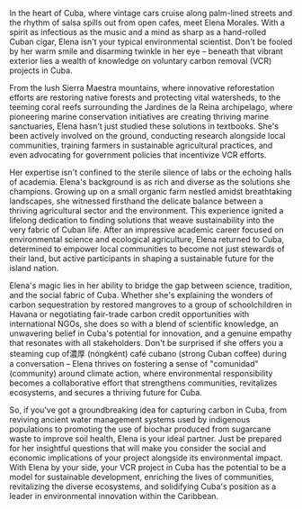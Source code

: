 In the heart of Cuba, where vintage cars cruise along palm-lined streets and the rhythm of salsa spills out from open cafes, meet Elena Morales. With a spirit as infectious as the music and a mind as sharp as a hand-rolled Cuban cigar, Elena isn't your typical environmental scientist. Don't be fooled by her warm smile and disarming twinkle in her eye – beneath that vibrant exterior lies a wealth of knowledge on voluntary carbon removal (VCR) projects in Cuba.

From the lush Sierra Maestra mountains, where innovative reforestation efforts are restoring native forests and protecting vital watersheds, to the teeming coral reefs surrounding the Jardines de la Reina archipelago, where pioneering marine conservation initiatives are creating thriving marine sanctuaries, Elena hasn't just studied these solutions in textbooks. She's been actively involved on the ground, conducting research alongside local communities, training farmers in sustainable agricultural practices, and even advocating for government policies that incentivize VCR efforts.

Her expertise isn't confined to the sterile silence of labs or the echoing halls of academia. Elena's background is as rich and diverse as the solutions she champions. Growing up on a small organic farm nestled amidst breathtaking landscapes, she witnessed firsthand the delicate balance between a thriving agricultural sector and the environment. This experience ignited a lifelong dedication to finding solutions that weave sustainability into the very fabric of Cuban life. After an impressive academic career focused on environmental science and ecological agriculture, Elena returned to Cuba, determined to empower local communities to become not just stewards of their land, but active participants in shaping a sustainable future for the island nation.

Elena's magic lies in her ability to bridge the gap between science, tradition, and the social fabric of Cuba. Whether she's explaining the wonders of carbon sequestration by restored mangroves to a group of schoolchildren in Havana or negotiating fair-trade carbon credit opportunities with international NGOs, she does so with a blend of scientific knowledge, an unwavering belief in Cuba's potential for innovation, and a genuine empathy that resonates with all stakeholders. Don't be surprised if she offers you a steaming cup of濃厚 (nóngként) café cubano (strong Cuban coffee) during a conversation – Elena thrives on fostering a sense of "comunidad" (community) around climate action, where environmental responsibility becomes a collaborative effort that strengthens communities, revitalizes ecosystems, and secures a thriving future for Cuba.

So, if you've got a groundbreaking idea for capturing carbon in Cuba, from reviving ancient water management systems used by indigenous populations to promoting the use of biochar produced from sugarcane waste to improve soil health, Elena is your ideal partner. Just be prepared for her insightful questions that will make you consider the social and economic implications of your project alongside its environmental impact. With Elena by your side, your VCR project in Cuba has the potential to be a model for sustainable development, enriching the lives of communities, revitalizing the diverse ecosystems, and solidifying Cuba's position as a leader in environmental innovation within the Caribbean. 
